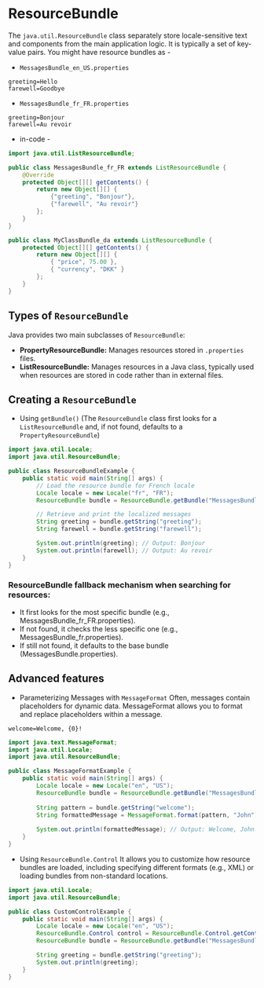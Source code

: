 # ResourceBundle
The `java.util.ResourceBundle` class separately store locale-sensitive text and components from the main application logic. It is typically a set of key-value pairs. You might have resource bundles as -
- `MessagesBundle_en_US.properties`
```properties
greeting=Hello
farewell=Goodbye
```
- `MessagesBundle_fr_FR.properties`
```properties
greeting=Bonjour
farewell=Au revoir
```
- in-code -
```java
import java.util.ListResourceBundle;

public class MessagesBundle_fr_FR extends ListResourceBundle {
    @Override
    protected Object[][] getContents() {
        return new Object[][] {
            {"greeting", "Bonjour"},
            {"farewell", "Au revoir"}
        };
    }
}
```
```java
public class MyClassBundle_da extends ListResourceBundle {
    protected Object[][] getContents() {
        return new Object[][] {
            { "price", 75.00 },
            { "currency", "DKK" }
        };
    }
}
```

## Types of `ResourceBundle`
Java provides two main subclasses of `ResourceBundle`:
- **PropertyResourceBundle:** Manages resources stored in `.properties` files.
- **ListResourceBundle:** Manages resources in a Java class, typically used when resources are stored in code rather than in external files.

## Creating a `ResourceBundle`
- Using `getBundle()` (The `ResourceBundle` class first looks for a `ListResourceBundle` and, if not found, defaults to a `PropertyResourceBundle`)
```java
import java.util.Locale;
import java.util.ResourceBundle;

public class ResourceBundleExample {
    public static void main(String[] args) {
        // Load the resource bundle for French locale
        Locale locale = new Locale("fr", "FR");
        ResourceBundle bundle = ResourceBundle.getBundle("MessagesBundle", locale);

        // Retrieve and print the localized messages
        String greeting = bundle.getString("greeting");
        String farewell = bundle.getString("farewell");

        System.out.println(greeting); // Output: Bonjour
        System.out.println(farewell); // Output: Au revoir
    }
}
```

### ResourceBundle fallback mechanism when searching for resources:
- It first looks for the most specific bundle (e.g., MessagesBundle_fr_FR.properties).
- If not found, it checks the less specific one (e.g., MessagesBundle_fr.properties).
- If still not found, it defaults to the base bundle (MessagesBundle.properties).

## Advanced features
- Parameterizing Messages with `MessageFormat`
Often, messages contain placeholders for dynamic data. MessageFormat allows you to format and replace placeholders within a message.
```properties
welcome=Welcome, {0}!
```
```java
import java.text.MessageFormat;
import java.util.Locale;
import java.util.ResourceBundle;

public class MessageFormatExample {
    public static void main(String[] args) {
        Locale locale = new Locale("en", "US");
        ResourceBundle bundle = ResourceBundle.getBundle("MessagesBundle", locale);
        
        String pattern = bundle.getString("welcome");
        String formattedMessage = MessageFormat.format(pattern, "John");
        
        System.out.println(formattedMessage); // Output: Welcome, John!
    }
}
```
- Using `ResourceBundle.Control`
It allows you to customize how resource bundles are loaded, including specifying different formats (e.g., XML) or loading bundles from non-standard locations.
```java
import java.util.Locale;
import java.util.ResourceBundle;

public class CustomControlExample {
    public static void main(String[] args) {
        Locale locale = new Locale("en", "US");
        ResourceBundle.Control control = ResourceBundle.Control.getControl(ResourceBundle.Control.FORMAT_DEFAULT);
        ResourceBundle bundle = ResourceBundle.getBundle("MessagesBundle", locale, control);

        String greeting = bundle.getString("greeting");
        System.out.println(greeting);
    }
}
```
